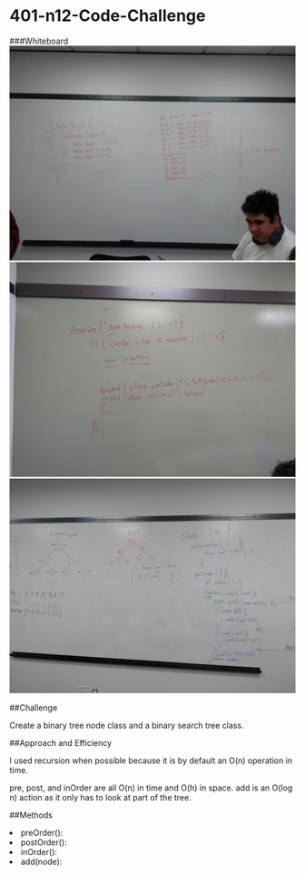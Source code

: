 # 401-n12-Code-Challenge

###Whiteboard
![](./assets/IMG_20190528_203612.jpg)
![](./assets/IMG_20190528_203625.jpg)
![](./assets/IMG_20190528_203641.jpg)

##Challenge

Create a binary tree node class and a binary search tree class.

##Approach and Efficiency

I used recursion when possible because it is by default an O(n) operation in time.

pre, post, and inOrder are all O(n) in time and O(h) in space.
add is an O(log n) action as it only has to look at part of the tree.

##Methods

<li>preOrder():
<li>postOrder():
<li>inOrder():
<li>add(node):
  